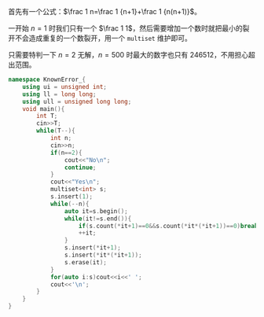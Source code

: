 首先有一个公式：$\frac 1 n=\frac 1 {n+1}+\frac 1 {n(n+1)}$。

一开始 $n=1$ 时我们只有一个 $\frac 1 1$，然后需要增加一个数时就把最小的裂开不会造成重复的一个数裂开，用一个 `multiset` 维护即可。

只需要特判一下 $n=2$ 无解，$n=500$ 时最大的数字也只有 $246512$，不用担心超出范围。

```cpp
namespace KnownError_{
    using ui = unsigned int;
    using ll = long long;
    using ull = unsigned long long;
    void main(){
        int T;
        cin>>T;
        while(T--){
            int n;
            cin>>n;
            if(n==2){
                cout<<"No\n";
                continue;
            }
            cout<<"Yes\n";
            multiset<int> s;
            s.insert(1);
            while(--n){
                auto it=s.begin();
                while(it!=s.end()){
                    if(s.count(*it+1)==0&&s.count(*it*(*it+1))==0)break;
                    ++it;
                }
                s.insert(*it+1);
                s.insert(*it*(*it+1));
                s.erase(it);
            }
            for(auto i:s)cout<<i<<' ';
            cout<<'\n';
        }
    }
}
```

